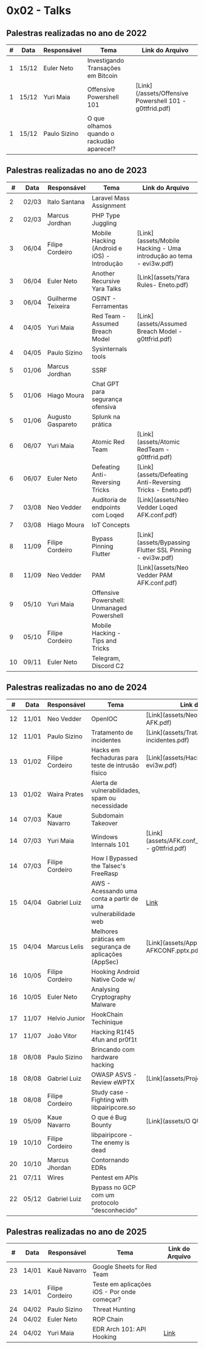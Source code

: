 # 0x02 - Talks


## Palestras realizadas no ano de 2022

| #   | Data   | Responsável   | Tema                                           | Link do Arquivo                                           |
|-----|--------|---------------|------------------------------------------------|-----------------------------------------------------------|
| 1   | 15/12  | Euler Neto    | Investigando Transações em Bitcoin             |                                                           |
| 1   | 15/12  | Yuri Maia     | Offensive Powershell 101                       | [Link](/assets/Offensive Powershell 101 - g0ttfrid.pdf)   |
| 1   | 15/12  | Paulo Sizino  | O que olhamos quando o rackudão aparece!?      |                                                           |

## Palestras realizadas no ano de 2023

| #   | Data   | Responsável        | Tema                                             | Link do Arquivo                                         |
|-----|--------|-------------------|--------------------------------------------------|---------------------------------------------------------|
| 2   | 02/03  | Italo Santana      | Laravel Mass Assignment                          |                                                         |
| 2   | 02/03  | Marcus Jordhan     | PHP Type Juggling                                |                                                         |
| 3   | 06/04  | Filipe Cordeiro    | Mobile Hacking (Android e iOS) - Introdução      | [Link](assets/Mobile Hacking - Uma introdução ao tema - evi3w.pdf) |
| 3   | 06/04  | Euler Neto         | Another Recursive Yara Talks                     | [Link](assets/Yara Rules- Eneto.pdf)                    |
| 3   | 06/04  | Guilherme Teixeira | OSINT - Ferramentas                              |                                                         |
| 4   | 04/05  | Yuri Maia          | Red Team - Assumed Breach Model                  | [Link](assets/Assumed Breach Model - g0ttfrid.pdf)      |
| 4   | 04/05  | Paulo Sizino       | Sysinternals tools                               |                                                         |
| 5   | 01/06  | Marcus Jordhan     | SSRF                                             |                                                         |
| 5   | 01/06  | Hiago Moura        | Chat GPT para segurança ofensiva                 |                                                         |
| 5   | 01/06  | Augusto Gaspareto  | Splunk na prática                                |                                                         |
| 6   | 06/07  | Yuri Maia          | Atomic Red Team                                  | [Link](assets/Atomic RedTeam - g0ttfrid.pdf)            |
| 6   | 06/07  | Euler Neto         | Defeating Anti-Reversing Tricks                  | [Link](assets/Defeating Anti-Reversing Tricks - Eneto.pdf) |
| 7   | 03/08  | Neo Vedder         | Auditoria de endpoints com Loqed                 | [Link](assets/Neo Vedder Loqed AFK.conf.pdf)            |
| 7   | 03/08  | Hiago Moura        | IoT Concepts                                     |                                                         |
| 8   | 11/09  | Filipe Cordeiro    | Bypass Pinning Flutter                           | [Link](assets/Bypassing Flutter SSL Pinning - evi3w.pdf) |
| 8   | 11/09  | Neo Vedder         | PAM                                              | [Link](assets/Neo Vedder PAM AFK.conf.pdf)              |
| 9   | 05/10  | Yuri Maia          | Offensive Powershell: Unmanaged Powershell       |                                                         |
| 9   | 05/10  | Filipe Cordeiro    | Mobile Hacking - Tips and Tricks                 |                                                         |
| 10  | 09/11  | Euler Neto         | Telegram, Discord C2                             |                                                         |

## Palestras realizadas no ano de 2024

| #   | Data   | Responsável        | Tema                                               | Link do Arquivo                                         |
|-----|--------|-------------------|----------------------------------------------------|---------------------------------------------------------|
| 12  | 11/01  | Neo Vedder         | OpenIOC                                            | [Link](assets/Neo Vedder OPENIOC AFK.pdf)               |
| 12  | 11/01  | Paulo Sizino       | Tratamento de incidentes                           | [Link](assets/Tratamento de incidentes.pdf)             |
| 13  | 01/02  | Filipe Cordeiro    | Hacks em fechaduras para teste de intrusão físico  | [Link](assets/Hacks em fechaduras - evi3w.pdf)          |
| 13  | 01/02  | Waira Prates       | Alerta de vulnerabilidades, spam ou necessidade    |                                                         |
| 14  | 07/03  | Kaue Navarro       | Subdomain Takeover                                 |                                                         |
| 14  | 07/03  | Yuri Maia          | Windows Internals 101                              | [Link](assets/AFK.conf_WindowsInternals101 - g0ttfrid.pdf) |
| 14  | 07/03  | Filipe Cordeiro    | How I Bypassed the Talsec's FreeRasp               |                               |
| 15  | 04/04  | Gabriel Luiz       | AWS - Acessando uma conta a partir de uma vulnerabilidade web | [Link](assets/AWS-afk.conf.pdf)                  |
| 15  | 04/04  | Marcus Lelis       | Melhores práticas em segurança de aplicações (AppSec) | [Link](assets/AppSec - AFKCONF.pptx.pdf)          |
| 16  | 10/05  | Filipe Cordeiro    | Hooking Android Native Code w/                     |                                                         |
| 16  | 10/05  | Euler Neto         | Analysing Cryptography Malware                     |                                                         |
| 17  | 11/07  | Helvio Junior      | HookChain Techinique                               |                                                         |
| 17  | 11/07  | João Vitor         | Hacking R1f45 4fun and pr0f1t                      |                                                         |
| 18  | 08/08  | Paulo Sizino       | Brincando com hardware hacking                     |                                                         |
| 18  | 08/08  | Gabriel Luiz       | OWASP ASVS - Review eWPTX                          | [Link](assets/Project (1).pdf)                          |
| 18  | 08/08  | Filipe Cordeiro    | Study case - Fighting with libpairipcore.so        |                                                         |
| 19  | 05/09  | Kaue Navarro       | O que é Bug Bounty                                 | [Link](assets/O QUE BUGBOUNTY.pdf)                      |
| 19  | 10/10  | Filipe Cordeiro          | libpairipcore - The enemy is dead               |            |
| 20  | 10/10  | Marcus Jhordan       | Contornando EDRs                                 |                      |
| 21  | 07/11  | Wires         | Pentest em APIs               |             |
| 22  | 05/12  | Gabriel Luiz       | Bypass no GCP com um protocolo "desconhecido"                                 |                      |

## Palestras realizadas no ano de 2025

| #   | Data   | Responsável        | Tema                                               | Link do Arquivo                                         |
|-----|--------|-------------------|----------------------------------------------------|---------------------------------------------------------|
| 23  | 14/01  | Kauê Navarro         | Google Sheets for Red Team                      |           |
| 23  | 14/01  | Filipe Cordeiro      | Teste em aplicações iOS - Por onde começar?     |             |
| 24  | 04/02  | Paulo Sizino         | Threat Hunting                                  |              |
| 24  | 04/02  | Euler Neto           | ROP Chain                                       |            |
| 24  | 04/02  | Yuri Maia            | EDR Arch 101: API Hooking                       | [Link](assets/AFK.conf_EDRArch101.pdf)             |



